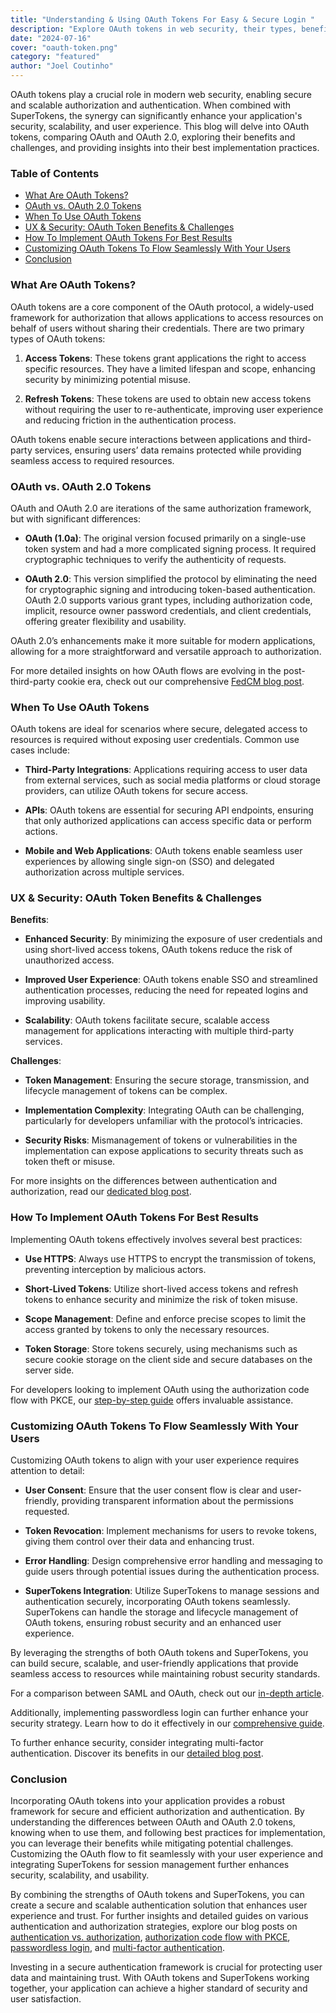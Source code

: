 ```yaml
---
title: "Understanding & Using OAuth Tokens For Easy & Secure Login "
description: "Explore OAuth tokens in web security, their types, benefits, and best practices. Learn to implement and customize OAuth flows for optimal security and user experience."
date: "2024-07-16"
cover: "oauth-token.png"
category: "featured"
author: "Joel Coutinho"
---
```


OAuth tokens play a crucial role in modern web security, enabling secure and scalable authorization and authentication. When combined with SuperTokens, the synergy can significantly enhance your application's security, scalability, and user experience. This blog will delve into OAuth tokens, comparing OAuth and OAuth 2.0, exploring their benefits and challenges, and providing insights into their best implementation practices.

### Table of Contents
- [What Are OAuth Tokens?](#what-are-oauth-tokens)
- [OAuth vs. OAuth 2.0 Tokens](#oauth-vs-oauth-20-tokens)
- [When To Use OAuth Tokens](#when-to-use-oauth-tokens)
- [UX & Security: OAuth Token Benefits & Challenges](#ux--security-oauth-token-benefits--challenges)
- [How To Implement OAuth Tokens For Best Results](#how-to-implement-oauth-tokens-for-best-results)
- [Customizing OAuth Tokens To Flow Seamlessly With Your Users](#customizing-oauth-tokens-to-flow-seamlessly-with-your-users)
- [Conclusion](#conclusion)

### What Are OAuth Tokens?

OAuth tokens are a core component of the OAuth protocol, a widely-used framework for authorization that allows applications to access resources on behalf of users without sharing their credentials. There are two primary types of OAuth tokens:

1. **Access Tokens**: These tokens grant applications the right to access specific resources. They have a limited lifespan and scope, enhancing security by minimizing potential misuse.
   
2. **Refresh Tokens**: These tokens are used to obtain new access tokens without requiring the user to re-authenticate, improving user experience and reducing friction in the authentication process.

OAuth tokens enable secure interactions between applications and third-party services, ensuring users’ data remains protected while providing seamless access to required resources.

### OAuth vs. OAuth 2.0 Tokens

OAuth and OAuth 2.0 are iterations of the same authorization framework, but with significant differences:

- **OAuth (1.0a)**: The original version focused primarily on a single-use token system and had a more complicated signing process. It required cryptographic techniques to verify the authenticity of requests.
  
- **OAuth 2.0**: This version simplified the protocol by eliminating the need for cryptographic signing and introducing token-based authentication. OAuth 2.0 supports various grant types, including authorization code, implicit, resource owner password credentials, and client credentials, offering greater flexibility and usability.

OAuth 2.0’s enhancements make it more suitable for modern applications, allowing for a more straightforward and versatile approach to authorization.

For more detailed insights on how OAuth flows are evolving in the post-third-party cookie era, check out our comprehensive [FedCM blog post](https://supertokens.com/blog/fedcm-how-are-oauth-flows-affected-in-the-post-third-party-cookie-era).

### When To Use OAuth Tokens

OAuth tokens are ideal for scenarios where secure, delegated access to resources is required without exposing user credentials. Common use cases include:

- **Third-Party Integrations**: Applications requiring access to user data from external services, such as social media platforms or cloud storage providers, can utilize OAuth tokens for secure access.
  
- **APIs**: OAuth tokens are essential for securing API endpoints, ensuring that only authorized applications can access specific data or perform actions.
  
- **Mobile and Web Applications**: OAuth tokens enable seamless user experiences by allowing single sign-on (SSO) and delegated authorization across multiple services.

### UX & Security: OAuth Token Benefits & Challenges

**Benefits**:

- **Enhanced Security**: By minimizing the exposure of user credentials and using short-lived access tokens, OAuth tokens reduce the risk of unauthorized access.
  
- **Improved User Experience**: OAuth tokens enable SSO and streamlined authentication processes, reducing the need for repeated logins and improving usability.
  
- **Scalability**: OAuth tokens facilitate secure, scalable access management for applications interacting with multiple third-party services.

**Challenges**:

- **Token Management**: Ensuring the secure storage, transmission, and lifecycle management of tokens can be complex.
  
- **Implementation Complexity**: Integrating OAuth can be challenging, particularly for developers unfamiliar with the protocol’s intricacies.
  
- **Security Risks**: Mismanagement of tokens or vulnerabilities in the implementation can expose applications to security threats such as token theft or misuse.

For more insights on the differences between authentication and authorization, read our [dedicated blog post](https://supertokens.com/blog/authentication-vs-authorization).

### How To Implement OAuth Tokens For Best Results

Implementing OAuth tokens effectively involves several best practices:

- **Use HTTPS**: Always use HTTPS to encrypt the transmission of tokens, preventing interception by malicious actors.
  
- **Short-Lived Tokens**: Utilize short-lived access tokens and refresh tokens to enhance security and minimize the risk of token misuse.
  
- **Scope Management**: Define and enforce precise scopes to limit the access granted by tokens to only the necessary resources.
  
- **Token Storage**: Store tokens securely, using mechanisms such as secure cookie storage on the client side and secure databases on the server side.
  

For developers looking to implement OAuth using the authorization code flow with PKCE, our [step-by-step guide](https://supertokens.com/blog/authorization-code-flow-with-pkce) offers invaluable assistance.

### Customizing OAuth Tokens To Flow Seamlessly With Your Users

Customizing OAuth tokens to align with your user experience requires attention to detail:

- **User Consent**: Ensure that the user consent flow is clear and user-friendly, providing transparent information about the permissions requested.
  
- **Token Revocation**: Implement mechanisms for users to revoke tokens, giving them control over their data and enhancing trust.
  
- **Error Handling**: Design comprehensive error handling and messaging to guide users through potential issues during the authentication process.
  
- **SuperTokens Integration**: Utilize SuperTokens to manage sessions and authentication securely, incorporating OAuth tokens seamlessly. SuperTokens can handle the storage and lifecycle management of OAuth tokens, ensuring robust security and an enhanced user experience.

By leveraging the strengths of both OAuth tokens and SuperTokens, you can build secure, scalable, and user-friendly applications that provide seamless access to resources while maintaining robust security standards.

For a comparison between SAML and OAuth, check out our [in-depth article](https://supertokens.com/blog/saml-vs-oauth).

Additionally, implementing passwordless login can further enhance your security strategy. Learn how to do it effectively in our [comprehensive guide](https://supertokens.com/blog/a-guide-to-implementing-passwordless-login).

To further enhance security, consider integrating multi-factor authentication. Discover its benefits in our [detailed blog post](https://supertokens.com/blog/benefits-of-multi-factor-authentication).

### Conclusion

Incorporating OAuth tokens into your application provides a robust framework for secure and efficient authorization and authentication. By understanding the differences between OAuth and OAuth 2.0 tokens, knowing when to use them, and following best practices for implementation, you can leverage their benefits while mitigating potential challenges. Customizing the OAuth flow to fit seamlessly with your user experience and integrating SuperTokens for session management further enhances security, scalability, and usability.

By combining the strengths of OAuth tokens and SuperTokens, you can create a secure and scalable authentication solution that enhances user experience and trust. For further insights and detailed guides on various authentication and authorization strategies, explore our blog posts on [authentication vs. authorization](https://supertokens.com/blog/authentication-vs-authorization), [authorization code flow with PKCE](https://supertokens.com/blog/authorization-code-flow-with-pkce), [passwordless login](https://supertokens.com/blog/a-guide-to-implementing-passwordless-login), and [multi-factor authentication](https://supertokens.com/blog/benefits-of-multi-factor-authentication).

Investing in a secure authentication framework is crucial for protecting user data and maintaining trust. With OAuth tokens and SuperTokens working together, your application can achieve a higher standard of security and user satisfaction.
